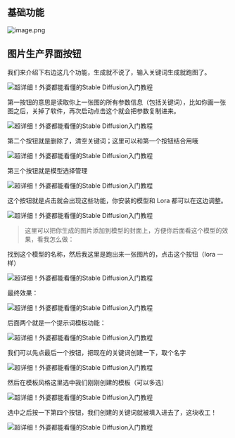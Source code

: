 ## 基础功能

![image.png](https://qhdtc.oss-cn-chengdu.aliyuncs.com/obsidian/20230428215035.png)

## 图片生产界面按钮

我们来介绍下右边这几个功能，生成就不说了，输入关键词生成就跑图了。

![超详细！外婆都能看懂的Stable Diffusion入门教程](https://image.uisdc.com/wp-content/uploads/2023/04/uisdc-wp-20230418-37.jpg)

第一按钮的意思是读取你上一张图的所有参数信息（包括关键词），比如你画一张图之后，关掉了软件，再次启动点击这个就会把参数复制进来。

![超详细！外婆都能看懂的Stable Diffusion入门教程](https://image.uisdc.com/wp-content/uploads/2023/04/uisdc-wp-20230418-38.jpg)

第二个按钮就是删除了，清空关键词；这里可以和第一个按钮结合用哦

![超详细！外婆都能看懂的Stable Diffusion入门教程](https://image.uisdc.com/wp-content/uploads/2023/04/uisdc-wp-20230418-39.jpg)

第三个按钮就是模型选择管理

![超详细！外婆都能看懂的Stable Diffusion入门教程](https://image.uisdc.com/wp-content/uploads/2023/04/uisdc-wp-20230418-40.jpg)

这个按钮就是点击就会出现这些功能，你安装的模型和 Lora 都可以在这边调整。

![超详细！外婆都能看懂的Stable Diffusion入门教程](https://image.uisdc.com/wp-content/uploads/2023/04/uisdc-wp-20230418-41.jpg)

> 这里可以把你生成的图片添加到模型的封面上，方便你后面看这个模型的效果，看我怎么做：

找到这个模型的名称，然后我这里是跑出来一张图片的，点击这个按钮（lora 一样）

![超详细！外婆都能看懂的Stable Diffusion入门教程](https://image.uisdc.com/wp-content/uploads/2023/04/uisdc-wp-20230418-42.jpg)

最终效果：

![超详细！外婆都能看懂的Stable Diffusion入门教程](https://image.uisdc.com/wp-content/uploads/2023/04/uisdc-wp-20230418-43.jpg)

后面两个就是一个提示词模板功能：

![超详细！外婆都能看懂的Stable Diffusion入门教程](https://image.uisdc.com/wp-content/uploads/2023/04/uisdc-wp-20230418-44.jpg)

我们可以先点最后一个按钮，把现在的关键词创建一下，取个名字

![超详细！外婆都能看懂的Stable Diffusion入门教程](https://image.uisdc.com/wp-content/uploads/2023/04/uisdc-wp-20230418-45.jpg)

然后在模板风格这里选中我们刚刚创建的模板（可以多选）

![超详细！外婆都能看懂的Stable Diffusion入门教程](https://image.uisdc.com/wp-content/uploads/2023/04/uisdc-wp-20230418-46.jpg)

选中之后按一下第四个按钮，我们创建的关键词就被填入进去了，这块收工！

![超详细！外婆都能看懂的Stable Diffusion入门教程](https://image.uisdc.com/wp-content/uploads/2023/04/uisdc-wp-20230418-47.jpg)

